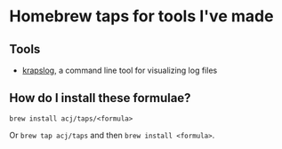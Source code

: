 # Homebrew taps for tools I've made

## Tools

- [krapslog](https://github.com/acj/krapslog-rs), a command line tool for visualizing log files

## How do I install these formulae?

`brew install acj/taps/<formula>`

Or `brew tap acj/taps` and then `brew install <formula>`.
